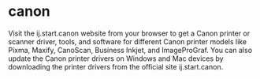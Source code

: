 # canon


Visit the ij.start.canon website from your browser to get a Canon printer or scanner driver, tools, and software for different Canon printer models like Pixma, Maxify, CanoScan, Business Inkjet, and ImageProGraf. You can also update the Canon printer drivers on Windows and Mac devices by downloading the printer drivers from the official site ij.start.canon.
